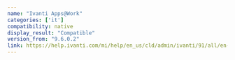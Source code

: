 ```yaml
---
name: "Ivanti Apps@Work"
categories: ['it']
compatibility: native
display_result: "Compatible"
version_from: "9.6.0.2"
link: https://help.ivanti.com/mi/help/en_us/cld/admin/ivanti/91/all/en-us/Apps@Work%20(iOS,%20Android,%20Windows,%20and%20macOS).htm#Windows%20Apps@Work
---
```


